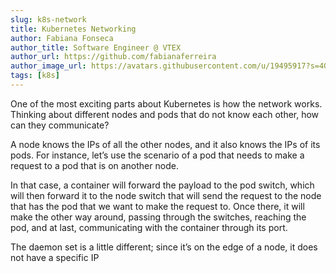 ```yaml
---
slug: k8s-network
title: Kubernetes Networking
author: Fabiana Fonseca
author_title: Software Engineer @ VTEX
author_url: https://github.com/fabianaferreira
author_image_url: https://avatars.githubusercontent.com/u/19495917?s=400&u=302696fe63b0bceec347a6b90dd42bddcea1cf43&v=4
tags: [k8s]
---
```


One of the most exciting parts about Kubernetes is how the network works. Thinking about different nodes and pods that do not know each other, how can they communicate?

A node knows the IPs of all the other nodes, and it also knows the IPs of its pods. For instance, let’s use the scenario of a pod that needs to make a request to a pod that is on another node. 

In that case, a container will forward the payload to the pod switch, which will then forward it to the node switch that will send the request to the node that has the pod that we want to make the request to. Once there, it will make the other way around, passing through the switches, reaching the pod, and at last, communicating with the container through its port.

The daemon set is a little different; since it’s on the edge of a node, it does not have a specific IP